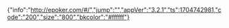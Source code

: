 {"info":"http://epoker.com/#/","jump":"","appVer":"3.2.1","ts":1704742981,"code":"200","size":"800","bkcolor":"#ffffff"}